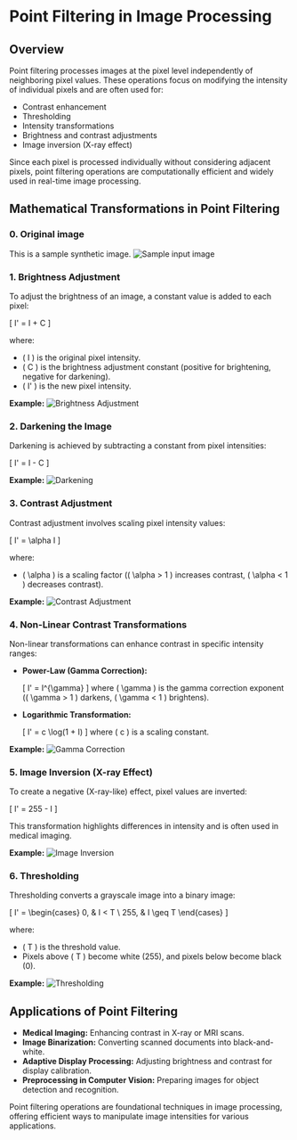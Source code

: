 # Point Filtering in Image Processing

## Overview
Point filtering processes images at the pixel level independently of neighboring pixel values. These operations focus on modifying the intensity of individual pixels and are often used for:
- Contrast enhancement
- Thresholding
- Intensity transformations
- Brightness and contrast adjustments
- Image inversion (X-ray effect)

Since each pixel is processed individually without considering adjacent pixels, point filtering operations are computationally efficient and widely used in real-time image processing.

## Mathematical Transformations in Point Filtering

### 0. Original image
This is a sample synthetic image.
![Sample input image](01_Images/SyntheticImage_Base.png)


### 1. Brightness Adjustment
To adjust the brightness of an image, a constant value is added to each pixel:

\[
I' = I + C
\]

where:
- \( I \) is the original pixel intensity.
- \( C \) is the brightness adjustment constant (positive for brightening, negative for darkening).
- \( I' \) is the new pixel intensity.

**Example:**
![Brightness Adjustment](01_Images/brightness_adjustment.png)

### 2. Darkening the Image
Darkening is achieved by subtracting a constant from pixel intensities:

\[
I' = I - C
\]

**Example:**
![Darkening](01_Images/darkening.png)

### 3. Contrast Adjustment
Contrast adjustment involves scaling pixel intensity values:

\[
I' = \alpha I
\]

where:
- \( \alpha \) is a scaling factor (\( \alpha > 1 \) increases contrast, \( \alpha < 1 \) decreases contrast).

**Example:**
![Contrast Adjustment](01_Images/contrast_adjustment.png)

### 4. Non-Linear Contrast Transformations
Non-linear transformations can enhance contrast in specific intensity ranges:
- **Power-Law (Gamma Correction):**

  \[
  I' = I^{\gamma}
  \]
  where \( \gamma \) is the gamma correction exponent (\( \gamma > 1 \) darkens, \( \gamma < 1 \) brightens).

- **Logarithmic Transformation:**

  \[
  I' = c \log(1 + I)
  \]
  where \( c \) is a scaling constant.

**Example:**
![Gamma Correction](01_Images/gamma_correction.png)

### 5. Image Inversion (X-ray Effect)
To create a negative (X-ray-like) effect, pixel values are inverted:

\[
I' = 255 - I
\]

This transformation highlights differences in intensity and is often used in medical imaging.

**Example:**
![Image Inversion](01_Images/image_inversion.png)

### 6. Thresholding
Thresholding converts a grayscale image into a binary image:

\[
I' = \begin{cases} 
0, & I < T \\
255, & I \geq T 
\end{cases}
\]

where:
- \( T \) is the threshold value.
- Pixels above \( T \) become white (255), and pixels below become black (0).

**Example:**
![Thresholding](01_Images/thresholding.png)

## Applications of Point Filtering
- **Medical Imaging:** Enhancing contrast in X-ray or MRI scans.
- **Image Binarization:** Converting scanned documents into black-and-white.
- **Adaptive Display Processing:** Adjusting brightness and contrast for display calibration.
- **Preprocessing in Computer Vision:** Preparing images for object detection and recognition.

Point filtering operations are foundational techniques in image processing, offering efficient ways to manipulate image intensities for various applications.

